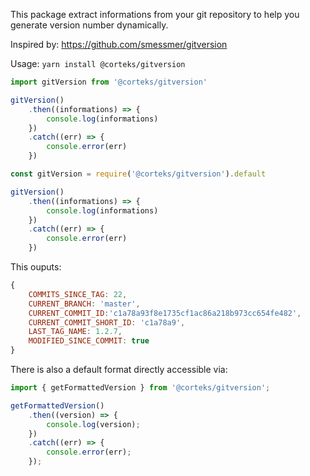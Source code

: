 This package extract informations from your git repository to help you generate version number dynamically.

Inspired by: https://github.com/smessmer/gitversion

Usage:
`yarn install @corteks/gitversion`

```typescript
import gitVersion from '@corteks/gitversion'

gitVersion()
    .then((informations) => {
        console.log(informations)
    })
    .catch((err) => {
        console.error(err)
    })
```

```javascript
const gitVersion = require('@corteks/gitversion').default

gitVersion()
    .then((informations) => {
        console.log(informations)
    })
    .catch((err) => {
        console.error(err)
    })
```

This ouputs:
```javascript
{
    COMMITS_SINCE_TAG: 22,
    CURRENT_BRANCH: 'master',
    CURRENT_COMMIT_ID:'c1a78a93f8e1735cf1ac86a218b973cc654fe482',
    CURRENT_COMMIT_SHORT_ID: 'c1a78a9',
    LAST_TAG_NAME: 1.2.7,
    MODIFIED_SINCE_COMMIT: true
}
```

There is also a default format directly accessible via:
```typescript
import { getFormattedVersion } from '@corteks/gitversion';

getFormattedVersion()
    .then((version) => {
        console.log(version);
    })
    .catch((err) => {
        console.error(err);
    });
```
